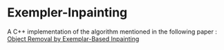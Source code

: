 # Exempler-Inpainting
A C++ implementation of the algorithm mentioned in the following paper :
[Object Removal by Exemplar-Based Inpainting](http://http://ieeexplore.ieee.org/stamp/stamp.jsp?arnumber=1211538)
